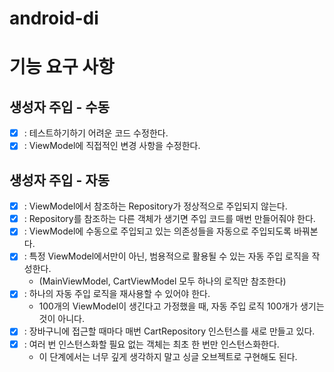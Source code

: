# android-di

# 기능 요구 사항

## 생성자 주입 - 수동

- [x] : 테스트하기하기 어려운 코드 수정한다.
- [x] : ViewModel에 직접적인 변경 사항을 수정한다.

## 생성자 주입 - 자동

- [x] : ViewModel에서 참조하는 Repository가 정상적으로 주입되지 않는다.
- [x] : Repository를 참조하는 다른 객체가 생기면 주입 코드를 매번 만들어줘야 한다.
- [x] : ViewModel에 수동으로 주입되고 있는 의존성들을 자동으로 주입되도록 바꿔본다.
- [x] : 특정 ViewModel에서만이 아닌, 범용적으로 활용될 수 있는 자동 주입 로직을 작성한다. 
  - (MainViewModel, CartViewModel 모두 하나의 로직만 참조한다)
- [x] : 하나의 자동 주입 로직을 재사용할 수 있어야 한다.
  - 100개의 ViewModel이 생긴다고 가정했을 때, 자동 주입 로직 100개가 생기는 것이 아니다.
- [x] : 장바구니에 접근할 때마다 매번 CartRepository 인스턴스를 새로 만들고 있다.
- [x] : 여러 번 인스턴스화할 필요 없는 객체는 최초 한 번만 인스턴스화한다. 
  - 이 단계에서는 너무 깊게 생각하지 말고 싱글 오브젝트로 구현해도 된다.
